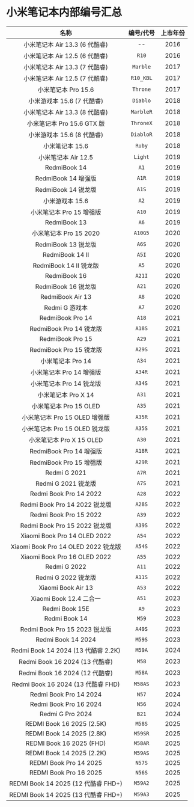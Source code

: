 # 小米笔记本内部编号汇总

| 名称 | 编号/代号 | 上市年份 |
| :-: | :-: | :-: |
| 小米笔记本 Air 13.3 (6 代酷睿) | -- | 2016 |
| 小米笔记本 Air 12.5 (6 代酷睿) | `R10` | 2016 |
| 小米笔记本 Air 13.3 (7 代酷睿) | `Marble` | 2017 |
| 小米笔记本 Air 12.5 (7 代酷睿) | `R10_KBL` | 2017 |
| 小米笔记本 Pro 15.6 | `Throne` | 2017 |
| 小米游戏本 15.6 (7 代酷睿) | `Diablo` | 2018 |
| 小米笔记本 Air 13.3 (8 代酷睿) | `MarbleR` | 2018 |
| 小米笔记本 Pro 15.6 GTX 版 | `ThroneX` | 2018 |
| 小米游戏本 15.6 (8 代酷睿) | `DiabloR` | 2018 |
| 小米笔记本 15.6 | `Ruby` | 2018 |
| 小米笔记本 Air 12.5 | `Light` | 2019 |
| RedmiBook 14 | `A1` | 2019 |
| RedmiBook 14 增强版 | `A1R` | 2019 |
| RedmiBook 14 锐龙版 | `A1S` | 2019 |
| 小米游戏本 15.6 | `A2` | 2019 |
| 小米笔记本 Pro 15 增强版 | `A10` | 2019 |
| RedmiBook 13 | `A6` | 2019 |
| 小米笔记本 Pro 15 2020 | `A10G5` | 2020 |
| RedmiBook 13 锐龙版 | `A6S` | 2020 |
| RedmiBook 14 II | `A5I` | 2020 |
| RedmiBook 14 II 锐龙版 | `A5` | 2020 |
| RedmiBook 16 | `A21I` | 2020 |
| RedmiBook 16 锐龙版 | `A21` | 2020 |
| RedmiBook Air 13 | `A8` | 2020 |
| Redmi G 游戏本 | `A7` | 2020 |
| RedmiBook Pro 14 | `A18` | 2021 |
| RedmiBook Pro 14 锐龙版 | `A18S` | 2021 |
| RedmiBook Pro 15 | `A29` | 2021 |
| RedmiBook Pro 15 锐龙版 | `A29S` | 2021 |
| 小米笔记本 Pro 14 | `A34` | 2021 |
| 小米笔记本 Pro 14 增强版 | `A34R` | 2021 |
| 小米笔记本 Pro 14 锐龙版 | `A34S` | 2021 |
| 小米笔记本 Pro X 14 | `A31` | 2021 |
| 小米笔记本 Pro 15 OLED | `A35` | 2021 |
| 小米笔记本 Pro 15 OLED 增强版 | `A35R` | 2021 |
| 小米笔记本 Pro 15 OLED 锐龙版 | `A35S` | 2021 |
| 小米笔记本 Pro X 15 OLED | `A30` | 2021 |
| RedmiBook Pro 14 增强版 | `A18R` | 2021 |
| RedmiBook Pro 15 增强版 | `A29R` | 2021 |
| Redmi G 2021 | `A7R` | 2021 |
| Redmi G 2021 锐龙版 | `A7S` | 2021 |
| Redmi Book Pro 14 2022 | `A28` | 2022 |
| Redmi Book Pro 14 2022 锐龙版 | `A28S` | 2022 |
| Redmi Book Pro 15 2022 | `A39` | 2022 |
| Redmi Book Pro 15 2022 锐龙版 | `A39S` | 2022 |
| Xiaomi Book Pro 14 OLED 2022 | `A54` | 2022 |
| Xiaomi Book Pro 14 OLED 2022 锐龙版 | `A54S` | 2022 |
| Xiaomi Book Pro 16 OLED 2022 | `A55` | 2022 |
| Redmi G 2022 | `A11` | 2022 |
| Redmi G 2022 锐龙版 | `A11S` | 2022 |
| Xiaomi Book Air 13 | `A53` | 2022 |
| Xiaomi Book 12.4 二合一 | `A51` | 2023 |
| Redmi Book 15E | `A9` | 2023 |
| Redmi Book 14 | `M59` | 2023 |
| Redmi Book Pro 15 2023 锐龙版 | `A49S` | 2023 |
| Redmi Book 14 2024 | `M59S` | 2023 |
| Redmi Book 14 2024 (13 代酷睿 2.2K) | `M59A` | 2024 |
| Redmi Book 16 2024 (13 代酷睿) | `M58` | 2023 |
| Redmi Book 16 2024 (12 代酷睿) | `M58A` | 2023 |
| Redmi Book 16 2024 (13 代酷睿 FHD) | `M58AS` | 2023 |
| Redmi Book Pro 14 2024 | `N57` | 2024 |
| Redmi Book Pro 16 2024 | `N56` | 2024 |
| Redmi G Pro 2024 | `B21` | 2024 |
| REDMI Book 16 2025 (2.5K) | `M58S` | 2025 |
| REDMI Book 14 2025 (2.8K) | `M59SR` | 2025 |
| REDMI Book 16 2025 (FHD) | `M58AR` | 2025 |
| REDMI Book 14 2025 (2.2K) | `M59AS` | 2025 |
| REDMI Book Pro 14 2025 | `N57S` | 2025 |
| REDMI Book Pro 16 2025 | `N56S` | 2025 |
| REDMI Book 14 2025 (12 代酷睿 FHD+) | `M59A2` | 2025 |
| REDMI Book 14 2025 (13 代酷睿 FHD+) | `M59A3` | 2025 |